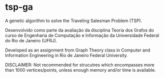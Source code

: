 # tsp-ga
A genetic algorithm to solve the Traveling Salesman Problem (TSP).


Desenvolvido como parte da avaliação da disciplina Teoria dos Grafos do curso de Engenharia de Computação e Informação da Universidade Federal do Rio de Janeiro (UFRJ).

Developed as an assignment from Graph Theory class in Computer and Information Engineering in Rio de Janeiro Federal University.


DISCLAIMER: Not recommended for strucutres which encompasses more than 1000 vertices/points, unless enough memory and/or time is available.
